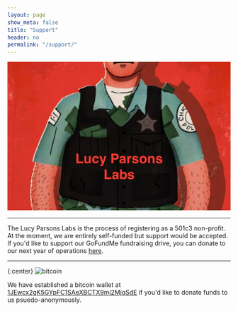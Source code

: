 ```yaml
---
layout: page
show_meta: false
title: "Support"
header: no
permalink: "/support/"
---
```


![gofundme](/images/GFM.jpg)

------------------------
The Lucy Parsons Labs is the process of registering as a 501c3 non-profit. At the moment, we are entirely self-funded but support would be accepted. If you'd like to support our GoFundMe fundraising drive, you can donate to our next year of operations [here](https://www.gofundme.com/transparency-in-chicago-government).

------------------------

{:center}
![bitcoin](/images/BTCWalletQR.jpg)

We have established a bitcoin wallet at [1JEwcx2gK5GYpFC1SAeXBCTX9mj2MjqSdE](https://blockchain.info/address/1JEwcx2gK5GYpFC1SAeXBCTX9mj2MjqSdE) if you'd like to donate funds to us psuedo-anonymously.
